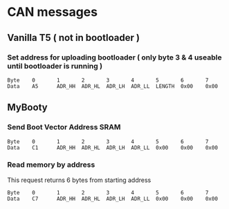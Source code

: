 # CAN messages

## Vanilla T5 ( not in bootloader )

### Set address for uploading bootloader ( only byte 3 & 4 useable until bootloader is running )

    Byte    0       1       2       3       4       5       6       7
    Data    A5      ADR_HH  ADR_HL  ADR_LH  ADR_LL  LENGTH  0x00    0x00

##  MyBooty

### Send Boot Vector Address SRAM

    Byte    0       1       2       3       4       5       6       7
    Data    C1      ADR_HH  ADR_HL  ADR_LH  ADR_LL  0x00    0x00    0x00

### Read memory by address

This request returns 6 bytes from starting address

    Byte    0       1       2       3       4       5       6       7
    Data    C7      ADR_HH  ADR_HL  ADR_LH  ADR_LL  0x00    0x00    0x00